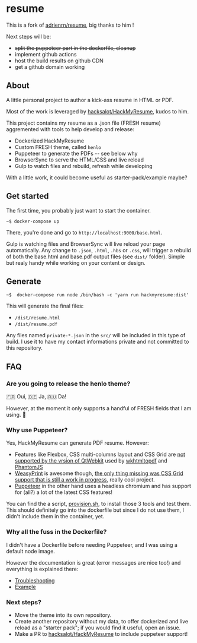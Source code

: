 # resume

This is a fork of [adrienrn/resume](https://github.com/adrienrn/resume), big thanks to him !

Next steps will be:  
- ~~split the puppeteer part in the dockerfile, cleanup~~
- implement github actions
- host the build results on github CDN
- get a github domain working

## About

A little personal project to author a kick-ass resume in HTML or PDF.

Most of the work is leveraged by [hacksalot/HackMyResume](https://github.com/hacksalot/HackMyResume), kudos to him.

This project contains my resume as a .json file (FRESH resume) aggremented with tools to help develop and release:

- Dockerized HackMyResume
- Custom FRESH theme, called `henlo`
- Puppeteer to generate the PDFs -- see below why
- BrowserSync to serve the HTML/CSS and live reload
- Gulp to watch files and rebuild, refresh while developing

With a little work, it could become useful as starter-pack/example maybe?

## Get started

The first time, you probably just want to start the container.

```
~$ docker-compose up
```

There, you're done and go to `http://localhost:9000/base.html`.

Gulp is watching files and BrowserSync will live reload your page automatically. Any change to `.json`, `.html`, `.hbs` or `.css`, will trigger a rebuild of both the base.html and base.pdf output files (see `dist/` folder). Simple but realy handy while working on your content or design.

## Generate

```
~$  docker-compose run node /bin/bash -c 'yarn run hackmyresume:dist'
```

This will generate the final files:
- `/dist/resume.html`
- `/dist/resume.pdf`

Any files named `private-*.json` in the `src/` will be included in this type of build. I use it to have my contact informations private and not committed to this repository.

## FAQ

### Are you going to release the henlo theme?

🇫🇷 Oui, 🇩🇪 Ja, 🇷🇺 Da!

However, at the moment it only supports a handful of FRESH fields that I am using. 👹

### Why use Puppeteer?

Yes, HackMyResume can generate PDF resume. However:

- Features like Flexbox, CSS multi-columns layout and CSS Grid are [not supported by the vrsion of QtWebkit](http://trac.webkit.org/wiki/QtWebKitFeatures22) used by [wkhtmltopdf](https://wkhtmltopdf.org/) and [PhantomJS](https://phantomjs.org/)
- [WeasyPrint](https://github.com/Kozea/WeasyPrint) is awesome though, [the only thing missing was CSS Grid support that is still a work in progress](https://github.com/Kozea/WeasyPrint/issues/543), really cool project.
- [Puppeteer](https://github.com/GoogleChrome/puppeteer) in the other hand uses a headless chromium and has support for (all?) a lot of the latest CSS features!

You can find the a script, [provision.sh](https://github.com/adrienrn/resume/blob/dev/scripts/provision.sh), to install those 3 tools and test them. This should definitely go into the dockerfile but since I do not use them, I didn't include them in the container, yet.

### Why all the fuss in the Dockerfile?

I didn't have a Dockerfile before needing Puppeteer, and I was using a default node image.

However the documentation is great (error messages are nice too!) and everything is explained there:
- [Troubleshooting](https://github.com/GoogleChrome/puppeteer/blob/master/docs/troubleshooting.md#running-puppeteer-in-docker)
- [Example](https://github.com/ebidel/try-puppeteer/tree/1ce29c6a2068bb824c59a71958af7b8607179fc4)

### Next steps?

- Move the theme into its own repository.
- Create another repository without my data, to offer dockerized and live reload as a "starter pack"; if you would find it useful, open an issue.
- Make a PR to [hacksalot/HackMyResume](https://github.com/hacksalot/HackMyResume) to include puppeteer support!
